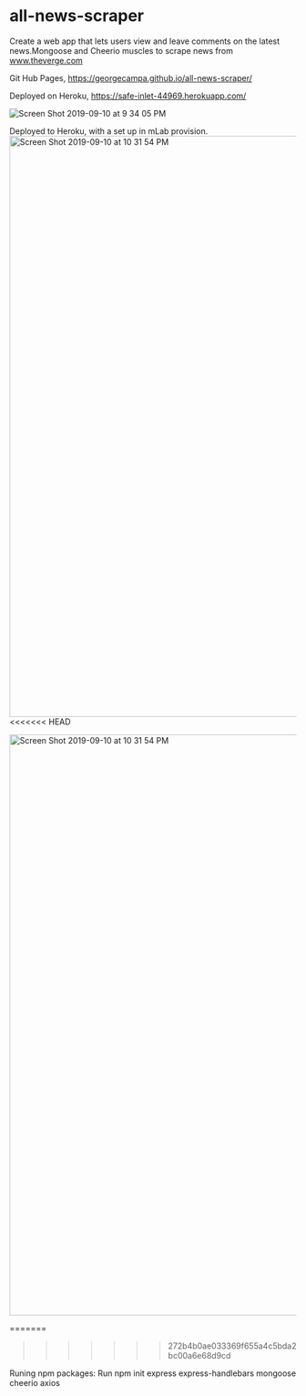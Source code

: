 # all-news-scraper

Create a web app that lets users view and leave comments on the latest news.Mongoose and Cheerio muscles to scrape news from www.theverge.com

Git Hub Pages, https://georgecampa.github.io/all-news-scraper/

Deployed on Heroku, https://safe-inlet-44969.herokuapp.com/
 
 
![Screen Shot 2019-09-10 at 9 34 05 PM](https://user-images.githubusercontent.com/49299319/64668842-0df36480-d414-11e9-8572-0b55e94b96d0.png)


Deployed to Heroku, with a set up in mLab provision.
<img width="1020" alt="Screen Shot 2019-09-10 at 10 31 54 PM" src="https://user-images.githubusercontent.com/49299319/64671478-6d09a700-d41d-11e9-8939-f3a76740da9b.png">
<<<<<<< HEAD


<img width="1020" alt="Screen Shot 2019-09-10 at 10 31 54 PM" src="https://user-images.githubusercontent.com/49299319/64671478-6d09a700-d41d-11e9-8939-f3a76740da9b.png">

=======
>>>>>>> 272b4b0ae033369f655a4c5bda2bc00a6e68d9cd

Runing npm packages:
Run npm init
express
express-handlebars
mongoose
cheerio
axios
